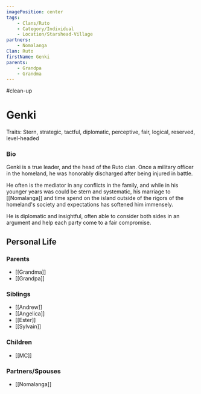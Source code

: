 ```yaml
---
imagePosition: center
tags:
    - Clans/Ruto
    - Category/Individual
    - Location/Starshead-Village
partners:
    - Nomalanga
Clan: Ruto
firstName: Genki
parents:
    - Grandpa
    - Grandma
---
```

#clean-up 
# Genki 

Traits: Stern, strategic, tactful, diplomatic, perceptive, fair, logical, reserved, level-headed

### Bio

Genki is a true leader, and the head of the Ruto clan. Once a military officer in the homeland, he was honorably discharged after being injured in battle. 

He often is the mediator in any conflicts in the family, and while in his younger years was could be stern and systematic, his marriage to [[Nomalanga]] and time spend on the island outside of the rigors of the homeland's society and expectations has softened him immensely.

He is diplomatic and insightful, often able to consider both sides in an argument and help each party come to a fair compromise. 


## Personal Life

### Parents

-   [[Grandma]]
-   [[Grandpa]]

### Siblings

-   [[Andrew]]
-   [[Angelica]]
-   [[Ester]]
-   [[Sylvain]]

### Children

-   [[MC]]

### Partners/Spouses

-   [[Nomalanga]]
